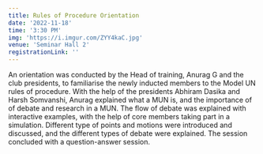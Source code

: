 ```yaml
---
title: Rules of Procedure Orientation
date: '2022-11-18'
time: '3:30 PM'
img: 'https://i.imgur.com/ZYY4kaC.jpg'
venue: 'Seminar Hall 2'
registrationLink: ''
---
```


An orientation was conducted by the Head of training, Anurag G and the club presidents, to familiarise the newly inducted members to the Model UN rules of procedure. With the help of the presidents Abhiram Dasika and Harsh Somvanshi, Anurag explained what a MUN is, and the importance of of debate and research in a MUN. The flow of debate was explained with interactive examples, with the help of core members taking part in a simulation.
Different type of points and motions were introduced and discussed, and the different types of debate were explained. The session concluded with a question-answer session.
